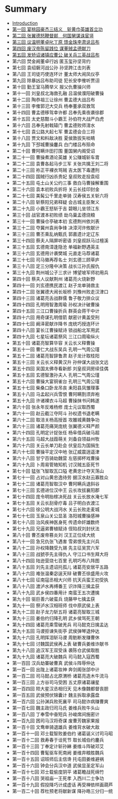 # Summary

* [Introduction](README.md)
* [第一回 宴桃园豪杰三结义　斩黄巾英雄首立功](di_yi_hui_yan_tao_yuan_hao_jie_san_jie_yi_zhan_huang_jin_ying_xiong_shou_li_gong.md)
* [第二回 张翼德怒鞭督邮　何国舅谋诛宦竖](di_er_hui_zhang_yi_de_nu_bian_du_you_he_guo_jiu_mou_zhu_huan_shu.md)
* [第三回 议温明董卓叱丁原 馈金珠李肃说吕布](di_san_hui_yi_wen_ming_dong_zhuo_chi_ding_yuan_kui_jin_zhu_li_su_shuo_lv_bu.md)
* [第四回 废汉帝陈留践位 谋董贼孟德献刀](di_si_hui_fei_han_di_chen_liu_jian_wei_mou_dong_zei_meng_de_xian_dao.md)
* [第五回 发矫诏诸镇应曹公 破关兵三英战吕布](di_wu_hui_fa_jiao_zhao_zhu_zhen_ying_cao_gong_po_guan_bing_san_ying_zhan_lv_bu.md)
* 第六回 焚金阙董卓行凶 匿玉玺孙坚背约
* 第七回 袁绍磐河战公孙 孙坚跨江击刘表
* 第八回 王司徒巧使连环计 董太师大闹凤仪亭
* 第九回 除暴凶吕布助司徒 犯长安李傕听贾诩
* 第十回 勤王室马腾举义 报父仇曹操兴师
* 第十一回 刘皇叔北海救孔融 吕温侯濮阳破曹操
* 第十二回 陶恭祖三让徐州 曹孟德大战吕布
* 第十三回 李傕郭汜大交兵 杨奉董承双救驾
* 第十四回 曹孟德移驾幸许都 吕奉先乘夜袭徐郡
* 第十五回 太史慈酣斗小霸王 孙伯符大战严白虎
* 第十六回 吕奉先射戟辕门 曹孟德败师淯水
* 第十七回 袁公路大起七军 曹孟德会合三将
* 第十八回 贾文和料敌决胜 夏侯敦拔矢啖睛
* 第十九回 下邳城曹操鏖兵 白门楼吕布殒命
* 第二十回 曹阿瞒许田打围 董国舅内阁受诏
* 第二十一回 曹操煮酒论英雄 关公赚城斩车胄
* 第二十二回 袁曹各起马步三军 关张共擒王刘二将
* 第二十三回 祢正平裸衣骂贼 吉太医下毒遭刑
* 第二十四回 国贼行凶杀贵妃 皇叔败走投袁绍
* 第二十五回  屯土山关公约三事 救白马曹操解重围
* 第二十六回 袁本初败兵折将 关云长挂印封金
* 第二十七回 美髯公千里走单骑 汉寿侯五关斩六将
* 第二十八回 斩蔡阳兄弟释疑 会古城主臣聚义
* 第二十九回 小霸王怒斩于吉 碧眼儿坐领江东
* 第三十回 战官渡本初败绩 劫乌巢孟德烧粮
* 第三十一回 曹操仓亭破本初 玄德荆州依刘表
* 第三十二回 夺冀州袁尚争锋 决漳河许攸献计
* 第三十三回 曹丕乘乱纳甄氏 郭嘉遗计定辽东
* 第三十四回 蔡夫人隔屏听密语 刘皇叔跃马过檀溪
* 第三十五回 玄德南漳逢隐沧 单福新野遇英主
* 第三十六回 玄德用计袭樊城 元直走马荐诸葛
* 第三十七回 司马徽再荐名士 刘玄德三顾草庐
* 第三十八回 定三分隆中决策 战长江孙氏报仇
* 第三十九回 荆州城公子三求计 博望坡军师初用兵
* 第四十回 蔡夫人议献荆州 诸葛亮火烧新野
* 第四十一回 刘玄德携民渡江 赵子龙单骑救主
* 第四十二回 张翼德大闹长坂桥 刘豫州败走汉津口
* 第四十三回 诸葛亮舌战群儒 鲁子敬力排众议
* 第四十四回 孔明用智激周瑜 孙权决计破曹操
* 第四十五回 三江口曹操折兵 群英会蒋干中计
* 第四十六回 用奇谋孔明借箭 献密计黄盖受刑
* 第四十七回 阚泽密献诈降书 庞统巧授连环计
* 第四十八回 宴长江曹操赋诗 锁战船北军用武
* 第四十九回 七星坛诸葛祭风 三江口周瑜纵火
* 第五十回 诸葛亮智算华容 关云长义释曹操
* 第五十一回 曹仁大战东吴兵 孔明一气周公瑾
* 第五十二回 诸葛亮智辞鲁肃 赵子龙计取桂阳
* 第五十三回 关云长义释黄汉升 孙仲谋大战张文远
* 第五十四回 吴国太佛寺看新郎 刘皇叔洞房续佳偶
* 第五十五回 玄德智激孙夫人 孔明二气周公瑾
* 第五十六回 曹操大宴铜雀台 孔明三气周公瑾
* 第五十七回 柴桑口卧龙吊丧 耒阳县凤雏理事
* 第五十八回 马孟起兴兵雪恨 曹阿瞒割须弃袍
* 第五十九回 许诸裸衣斗马超 曹操抹书问韩遂
* 第六十回 张永年反难杨修 庞士元议取西蜀
* 第六十一回 赵云截江夺阿斗 孙权遗书退老瞒
* 第六十二回 取涪关杨高授首 攻雒城黄魏争功
* 第六十三回 诸葛亮痛哭庞统 张翼德义释严颜
* 第六十四回 孔明定计捉张任 杨阜借兵破马超
* 第六十五回 马超大战葭萌关 刘备自领益州牧
* 第六十六回 关云长单刀赴会 伏皇后为国捐生
* 第六十七回 曹操平定汉中地 张辽威震逍遥津
* 第六十八回 甘宁百骑劫魏营 左慈掷杯戏曹操
* 第六十九回 卜周易管辂知机 讨汉贼五臣死节
* 第七十回 猛张飞智取瓦口隘 老黄忠计夺天荡山
* 第七十一回 占对山黄忠逸待劳 据汉水赵云寡胜众
* 第七十二回 诸葛亮智取汉中 曹阿瞒兵退斜谷
* 第七十三回 玄德进位汉中王 云长攻拔襄阳郡
* 第七十四回 庞令明抬榇决死战 关云长放水淹七军
* 第七十五回 关云长刮骨疗毒 吕子明白衣渡江
* 第七十六回 徐公明大战沔水 关云长败走麦城
* 第七十七回 玉泉山关公显圣 洛阳城曹操感神
* 第七十八回 治风疾神医身死 传遗命奸雄数终
* 第七十九回 兄逼弟曹植赋诗 侄陷叔刘封伏法
* 第八十回 曹丕废帝篡炎刘 汉王正位续大统
* 第八十一回 急兄仇张飞遇害 雪弟恨先主兴兵
* 第八十二回 孙权降魏受九锡 先主征吴赏六军
* 第八十三回 战猇亭先主得仇人 守江口书生拜大将
* 第八十四回 陆逊营烧七百里 孔明巧布八阵图
* 第八十五回 刘先主遗诏托孤儿 诸葛亮安居平五路
* 第八十六回 难张温秦宓逞天辩 破曹丕徐盛用火攻
* 第八十七回 征南寇丞相大兴师 抗天兵蛮王初受执
* 第八十八回 渡泸水再缚番王 识诈降三擒孟获
* 第八十九回 武乡侯四番用计 南蛮王五次遭擒
* 第九十回 驱巨善六破蛮兵 烧藤甲七擒孟获
* 第九十一回 祭泸水汉相班师 伐中原武侯上表
* 第九十二回 赵子龙力斩五将 诸葛亮智取三城
* 第九十三回 姜伯约归降孔明 武乡侯骂死王朝
* 第九十四回 诸葛亮乘雪破羌兵 司马懿克日擒孟达
* 第九十五回 马谡拒谏失街亭 武侯弹琴退仲达
* 第九十六回 孔明挥泪斩马谡 周鲂断发赚曹休
* 第九十七回 讨魏国武侯再上表 破曹兵姜维诈献书
* 第九十八回 追汉军王双受诛 袭陈仓武侯取胜
* 第九十九回 诸葛亮大破魏兵 司马懿入寇西蜀
* 第一百回 汉兵劫寨破曹真 武侯斗阵辱仲达
* 第一百一回 出陇上诸葛妆神 奔剑阁张郃中计
* 第一百二回 司马懿占北原渭桥 诸葛亮造木牛流马
* 第一百三回 上方谷司马受困 五丈原诸葛禳星
* 第一百四回 陨大星汉丞相归天 见木像魏都督丧胆
* 第一百五回 武侯预伏锦囊计 魏主拆取承露盘
* 第一百六回 公孙渊兵败死襄平 司马懿诈病赚曹爽
* 第一百七回 魏主政归司马氏 姜维兵败牛头山
* 第一百八回 丁奉雪中奋短兵 孙峻席间施密计
* 第一百九回 困司马汉将奇谋 废曹芳魏家果报
* 第一百十回 文鸯单骑退雄兵 姜维背水破大敌
* 第一百十一回 邓士载智败姜伯约 诸葛诞义讨司马昭
* 第一百十二回 救寿春于诠死节 取长城伯约鏖兵
* 第一百十三回 丁奉定计斩孙綝 姜维斗阵破邓艾
* 第一百十四回 曹髦驱车死南阙 姜维弃粮胜魏兵
* 第一百十五回 诏班师后主信谗 托屯田姜维避祸
* 第一百十六回 钟会分兵汉中道 武侯显圣定军山
* 第一百十七回 邓士载偷度阴平 诸葛瞻战死绵竹
* 第一百十八回 哭祖庙一王死孝 入西川二士争功
* 第一百十九回 假投降巧计成虚话 再受禅依样画葫芦
* 第一百二十回 荐杜预老将献新谋 降孙皓三分归一统

